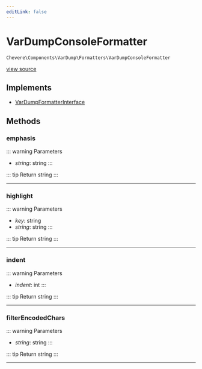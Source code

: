 ```yaml
---
editLink: false
---
```


# VarDumpConsoleFormatter

`Chevere\Components\VarDump\Formatters\VarDumpConsoleFormatter`

[view source](https://github.com/chevere/chevere/blob/main/src/Chevere/Components/VarDump/Formatters/VarDumpConsoleFormatter.php)

## Implements

- [VarDumpFormatterInterface](../../../Interfaces/VarDump/VarDumpFormatterInterface.md)

## Methods

### emphasis

::: warning Parameters
- *string*: string
:::

::: tip Return
string
:::

---

### highlight

::: warning Parameters
- *key*: string
- *string*: string
:::

::: tip Return
string
:::

---

### indent

::: warning Parameters
- *indent*: int
:::

::: tip Return
string
:::

---

### filterEncodedChars

::: warning Parameters
- *string*: string
:::

::: tip Return
string
:::

---
